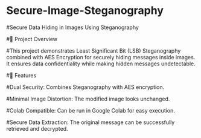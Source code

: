 # Secure-Image-Steganography
#Secure Data Hiding in Images Using Steganography

#📌 Project Overview

#This project demonstrates Least Significant Bit (LSB) Steganography combined with AES Encryption for securely hiding messages inside images. It ensures data confidentiality while making hidden messages undetectable.

#🚀 Features

#Dual Security: Combines Steganography with AES encryption.

#Minimal Image Distortion: The modified image looks unchanged.

#Colab Compatible: Can be run in Google Colab for easy execution.

#Secure Data Extraction: The original message can be successfully retrieved and decrypted.
